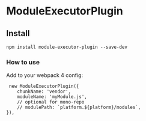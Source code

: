 # ModuleExecutorPlugin

## Install

`npm install module-executor-plugin --save-dev`


### How to use

Add to your webpack 4 config:

```
 new ModuleExecutorPlugin({
    chunkName: 'vendor',
    moduleName: 'myModule.js',
    // optional for mono-repo
    // modulePath: `platform.${platform}/modules`,
}),
```


